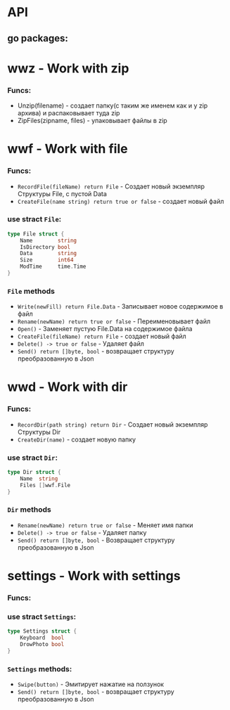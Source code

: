 # API

## go packages:

# wwz - Work with zip

### Funcs:
* Unzip(filename) - создает папку(с таким же именем как и у zip архива) и распаковывает туда zip
* ZipFiles(zipname, files) - упаковывает файлы в zip

# wwf - Work with file

### Funcs:
* `RecordFile(fileName) return File` - Создает новый экземпляр Структуры File, с пустой Data
* `CreateFile(name string) return true or false` - создает новый файл

### use stract `File`:
```go
type File struct {
	Name        string
	IsDirectory bool
	Data        string
	Size        int64
	ModTime     time.Time
}
```
### `File` methods
* `Write(newFill) return File.Data` - Записывает новое содержимое в файл 
* `Rename(newName) return true or false` - Переименовывает файл
* `Open()` - Заменяет пустую File.Data на содержимое файла 
*	`CreateFile(fileName) return File` - создает новый файл
* `Delete() -> true or false` - Удаляет файл
* `Send() return []byte, bool` - возвращает структуру преобразованную в Json

# wwd - Work with dir

### Funcs:
* `RecordDir(path string) return Dir` - Создает новый экземпляр Структуры Dir
* `CreateDir(name)` - создает новую папку

### use stract `Dir`:
```go
type Dir struct {
	Name  string
	Files []wwf.File
}
```
### `Dir` methods
* `Rename(newName) return true or false` - Меняет имя папки
* `Delete() -> true or false` - Удаляет папку
* `Send() return []byte, bool` - Возвращает структуру преобразованную в Json

# settings - Work with settings
### Funcs:
### use stract `Settings`:
```go
type Settings struct {
	Keyboard  bool
	DrowPhoto bool
}
```
### `Settings` methods:
* `Swipe(button)` - Эмитирует нажатие на ползунок
* `Send() return []byte, bool` - возвращает структуру преобразованную в Json